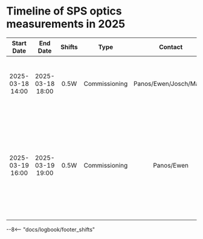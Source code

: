 # Timeline of SPS optics measurements in 2025

<!--
    Logbook Links: [LINK_NAME](date, logbook_id, event_id){.logbook-link}
    Shifts:  W - Weekdays (Day) WN - Weekdays (Night) H - Holidays or weekend (Day) HN - Holidays or weekend (Night)
    Tooltips: *[SHIFT PURPOSE TEXT]: Text inside the tooltip
-->

|    Start Date    |     End Date     | Shifts |       Type      |         Contact         |                  Shift Purpose                  |                                              Logbook Link                                               |
|:----------------:|:----------------:|:------:|:---------------:|:-----------------------:|:-----------------------------------------------:|:-------------------------------------------------------------------------------------------------------:|
| 2025-03-18 14:00 | 2025-03-18 18:00 |  0.5W  |  Commissioning  | Panos/Ewen/Josch/Mattia | optics commissioning - weird total phase        | [Start](2025-03-18, 2621, 4216861){.logbook-link}                                                       |
| 2025-03-19 16:00 | 2025-03-19 19:00 |  0.5W  |  Commissioning  | Panos/Ewen              | optics commissioning - weird total phase        | [Start](2025-03-19, 2621, 4218656){.logbook-link} / [Summary](2025-03-19, 2621, 4219471){.logbook-link} |
<!-- Tooltips -->

--8<-- "docs/logbook/footer_shifts"
